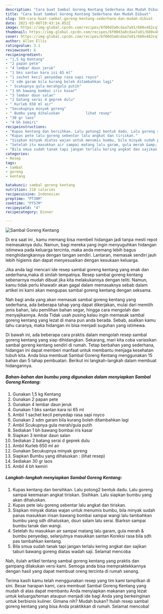 ```yaml
---
description: "Cara buat Sambal Goreng Kentang Sederhana dan Mudah Dibuat"
title: "Cara buat Sambal Goreng Kentang Sederhana dan Mudah Dibuat"
slug: 569-cara-buat-sambal-goreng-kentang-sederhana-dan-mudah-dibuat
date: 2021-03-06T19:43:14.852Z
image: https://img-global.cpcdn.com/recipes/6f00d3a0cdaa7a91/680x482cq70/sambal-goreng-kentang-foto-resep-utama.jpg
thumbnail: https://img-global.cpcdn.com/recipes/6f00d3a0cdaa7a91/680x482cq70/sambal-goreng-kentang-foto-resep-utama.jpg
cover: https://img-global.cpcdn.com/recipes/6f00d3a0cdaa7a91/680x482cq70/sambal-goreng-kentang-foto-resep-utama.jpg
author: Allen Ellis
ratingvalue: 3.1
reviewcount: 6
recipeingredient:
- "1,5 kg Kentang"
- "2 papan pete"
- "4 lembar daun jeruk"
- "1 bks santan kara isi 65 ml"
- "1 sachet kecil penyedap rasa sapi royco"
- "2 sdm garam bila kurang boleh ditambahkan lagi"
- " Scukupnya gula merahgula putih"
- "1 bh bawang bombai iris kasar"
- "3 lembar daun salan"
- "2 batang serai d geprek dulu"
- " Kurleb 650 ml air"
- "Secukupnya minyak goreng"
- " Bumbu yang dihaluskan            lihat resep"
- "30 gr laos"
- "4 bh kemiri"
recipeinstructions:
- "Kupas kentang dan bersihkan. Lalu potong2 bentuk dadu. Lalu goreng sampai keemasan angkat tiriskan. Sisihkan. Lalu siapkan bumbu yang akan dihaluskan."
- "Kupas pete lalu goreng sebentar lalu angkat dan tiriskan."
- "Sispkan minyak diatas wajan untuk menumis bumbu, bila minyak sudah panas masukkan irisan bawang bombai sampai wangi lalu tambahkan bumbu yang sdh dihaluskan, dsun salam lalu serai. Biarksn sampai bumbu tanak dan wangi."
- "Setelah itu masukkan air sampai matang lalu garam, gula merah &amp; bumbu penyedap, selanjutnya masukkan santan Koreksi rasa bila sdh pas tambahkan kentang."
- "Bila smua sudah tanak tapi jangan terlalu kering angkat dan sajikan taburi bawang goreng diatas wadah saji. Selamat mencoba"
categories:
- Resep
tags:
- sambal
- goreng
- kentang

katakunci: sambal goreng kentang 
nutrition: 218 calories
recipecuisine: Indonesian
preptime: "PT30M"
cooktime: "PT57M"
recipeyield: "4"
recipecategory: Dinner

---
```



![Sambal Goreng Kentang](https://img-global.cpcdn.com/recipes/6f00d3a0cdaa7a91/680x482cq70/sambal-goreng-kentang-foto-resep-utama.jpg)

Di era  saat ini , kamu memang bisa membeli hidangan jadi tanpa mesti repot memasaknya dulu. Namun, bagi mereka yang ingin menyuguhkan hidangan istimewa pada keluarga tercinta, maka anda memang lebih bagus menghidangkannya dengan tangan sendiri. Lantaran, memasak sendiri jauh lebih higienis dan dapat menyesuaikan dengan kesukaan keluarga.

Jika anda lagi mencari ide resep sambal goreng kentang yang enak dan sederhana,maka di sinilah tempatnya. Resep sambal goreng kentang  sebenarnya mudah dibuat jika kita melakukannya dengan teliti. Namun, kamu tidak perlu khawatir akan gagal dalam memasaknya 
sebab dalam artikel ini kami akan mengupas sambal goreng kentang dengan seksama.  



Nah bagi anda yang akan memasak sambal goreng kentang yang sederhana, ada beberapa tahap yang dapat dikerjakan, mulai dari memilih jenis bahan, lalu pemilihan bahan segar, hingga cara mengolah dan menyajikannya. Anda Tidak usah pusing kalau ingin memasak sambal goreng kentang yang lezat di mana pun anda berada. Sebab, asalkan kamu  tahu caranya, maka hidangan ini bisa menjadi suguhan yang istimewa.

Di bawah ini, ada beberapa cara praktis  dalam mengolah resep sambal goreng kentang yang siap dihidangkan. Sekarang, mari kita coba variasikan sambal goreng kentang sendiri di rumah. Tetap berbahan yang sederhana, hidangan ini dapat memberi manfaat untuk membantu menjaga kesehatan tubuh kita. Anda bisa membuat Sambal Goreng Kentang menggunakan 15 bahan dan 5 tahap pembuatan. Berikut ini langkah-langkah dalam membuat hidangannya.

<!--inarticleads1-->

##### Bahan-bahan dan bumbu yang digunakan dalam menyiapkan Sambal Goreng Kentang:

1. Gunakan 1,5 kg Kentang
1. Gunakan 2 papan pete
1. Gunakan 4 lembar daun jeruk
1. Gunakan 1 bks santan kara isi 65 ml
1. Ambil 1 sachet kecil penyedap rasa sapi royco
1. Gunakan 2 sdm garam bila kurang boleh ditambahkan lagi
1. Ambil  Scukupnya gula merah/gula putih
1. Sediakan 1 bh bawang bombai iris kasar
1. Siapkan 3 lembar daun salan
1. Sediakan 2 batang serai d geprek dulu
1. Ambil  Kurleb 650 ml air
1. Gunakan Secukupnya minyak goreng
1. Siapkan  Bumbu yang dihaluskan :           (lihat resep)
1. Sediakan 30 gr laos
1. Ambil 4 bh kemiri




<!--inarticleads2-->

##### Langkah-langkah menyiapkan Sambal Goreng Kentang:

1. Kupas kentang dan bersihkan. Lalu potong2 bentuk dadu. Lalu goreng sampai keemasan angkat tiriskan. Sisihkan. Lalu siapkan bumbu yang akan dihaluskan.
1. Kupas pete lalu goreng sebentar lalu angkat dan tiriskan.
1. Sispkan minyak diatas wajan untuk menumis bumbu, bila minyak sudah panas masukkan irisan bawang bombai sampai wangi lalu tambahkan bumbu yang sdh dihaluskan, dsun salam lalu serai. Biarksn sampai bumbu tanak dan wangi.
1. Setelah itu masukkan air sampai matang lalu garam, gula merah &amp; bumbu penyedap, selanjutnya masukkan santan Koreksi rasa bila sdh pas tambahkan kentang.
1. Bila smua sudah tanak tapi jangan terlalu kering angkat dan sajikan taburi bawang goreng diatas wadah saji. Selamat mencoba




Nah, itulah artikel tentang  sambal goreng kentang  yang praktis dan gampang dilakukan versi kami. Semoga anda bisa mempraktekkannya dengan hasil yang dapat membuat oreng tercinta di rumah senang. 

Terima kasih kamu telah menggunakan resep yang tim kami tampilkan di sini. Besar harapan kami, cara membuat  Sambal Goreng Kentang yang mudah di atas dapat membantu Anda menyiapkan makanan yang lezat untuk keluarga/teman ataupun menjadi ide bagi Anda yang berkeinginan untuk berbisnis kuliner. Gimana nih? Mudah bukan? Itulah resep sambal goreng kentang yang bisa Anda praktikkan di rumah. Selamat mencoba!

